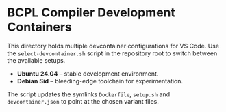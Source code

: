 # BCPL Compiler Development Containers

This directory holds multiple devcontainer configurations for VS Code. Use the
`select-devcontainer.sh` script in the repository root to switch between the
available setups.

- **Ubuntu 24.04** – stable development environment.
- **Debian Sid** – bleeding-edge toolchain for experimentation.

The script updates the symlinks `Dockerfile`, `setup.sh` and
`devcontainer.json` to point at the chosen variant files.
